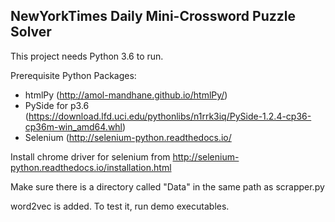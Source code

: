 NewYorkTimes Daily Mini-Crossword Puzzle Solver
-----------------------------------------------
This project needs Python 3.6 to run.

Prerequisite Python Packages:
- htmlPy            (http://amol-mandhane.github.io/htmlPy/)
- PySide for p3.6   (https://download.lfd.uci.edu/pythonlibs/n1rrk3iq/PySide-1.2.4-cp36-cp36m-win_amd64.whl)
- Selenium          (http://selenium-python.readthedocs.io/

Install chrome driver for selenium from http://selenium-python.readthedocs.io/installation.html

Make sure there is a directory called "Data" in the same path as scrapper.py

word2vec is added. To test it, run demo executables.
